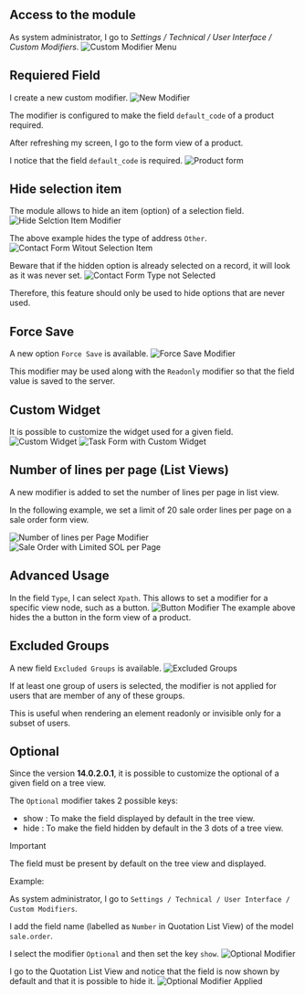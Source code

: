 ## Access to the module
As system administrator, I go to *Settings / Technical / User Interface / Custom Modifiers*.
![Custom Modifier Menu](../static/description/custom_modifier_menu.png)

## Requiered Field
I create a new custom modifier.
![New Modifier](../static/description/new_custom_modifier.png)

The modifier is configured to make the field `default_code` of a product required.

After refreshing my screen, I go to the form view of a product.

I notice that the field `default_code` is required.
![Product form](../static/description/product_form.png)

## Hide selection item
The module allows to hide an item (option) of a selection field.
![Hide Selction Item Modifier](../static/description/hide_selection_item_modifier.png)

The above example hides the type of address `Other`.
![Contact Form Witout Selection Item](../static/description/contact_form_without_selection_item.png)

Beware that if the hidden option is already selected on a record, it will look as it was never set.
![Contact Form Type not Selected](../static/description/contact_form_type_not_selected.png)

Therefore, this feature should only be used to hide options that are never used.

## Force Save
A new option `Force Save` is available.
![Force Save Modifier](../static/description/force_save_modifier.png)

This modifier may be used along with the `Readonly` modifier so that the field value is saved to the server.

## Custom Widget
It is possible to customize the widget used for a given field.
![Custom Widget](../static/description/custom_widget.png)
![Task Form with Custom Widget](../static/description/task_form_with_custom_widget.png)


## Number of lines per page (List Views)
A new modifier is added to set the number of lines per page in list view.

In the following example, we set a limit of 20 sale order lines per page on a sale order form view.

![Number of lines per Page Modifier](../static/description/number_lines_per_page_modifier.png)
![Sale Order with Limited SOL per Page](../static/description/sale_order_with_limited_sol_per_page.png)

## Advanced Usage
In the field `Type`, I can select `Xpath`. This allows to set a modifier for a specific view node, such as a button.
![Button Modifier](../static/description/button_modifier.png)
The example above hides the a button in the form view of a product.

## Excluded Groups
A new field `Excluded Groups` is available.
![Excluded Groups](../static/description/excluded_groups.png)

If at least one group of users is selected, the modifier is not applied for users that are member of any of these groups.

This is useful when rendering an element readonly or invisible only for a subset of users.



## Optional
Since the version **14.0.2.0.1**, it is possible to customize the optional of a given field on a tree view.

The `Optional` modifier takes 2 possible keys:
- show : To make the field displayed by default in the tree view.
- hide : To make the field hidden by default in the 3 dots of a tree view.

> [!IMPORTANT]
> The field must be present by default on the tree view and displayed.

Example:

As system administrator, I go to `Settings / Technical / User Interface / Custom Modifiers`.

I add the field name (labelled as `Number` in Quotation List View) of the model `sale.order`.

I select the modifier `Optional` and then set the key `show`.
![Optional Modifier](../static/description/optional_modifier.png)

I go to the Quotation List View and notice that the field is now shown by default and that it is possible to hide it.
![Optional Modifier Applied](../static/description/optional_modifier_applied.png)









